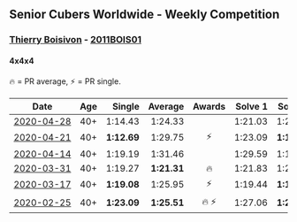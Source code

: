 ## Senior Cubers Worldwide - Weekly Competition
### [Thierry Boisivon](../thierry_boisivon.md) - [2011BOIS01](https://www.worldcubeassociation.org/persons/2011BOIS01?event=444)
#### 4x4x4

🔥 = PR average, ⚡ = PR single.

| Date | Age | Single | Average | Awards | Solve 1 | Solve 2 | Solve 3 | Solve 4 | Solve 5 | Video |
| :--: | :--: | --: | --: | :--: | --: | --: | --: | --: | --: | :-- |
| [<span style="white-space: nowrap">2020-04-28</span>](../../results/444/2020-04-28.md) | 40+ | 1:14.43 | 1:24.33 |  | 1:21.03 | 1:22.09 | 1:14.43 | 1:29.86 | DNF | [Link](https://www.facebook.com/events/538096063773916/permalink/545104916406364/) |
| [<span style="white-space: nowrap">2020-04-21</span>](../../results/444/2020-04-21.md) | 40+ | **1:12.69** | 1:29.75 | ⚡ | 1:23.09 | **1:12.69** | 1:38.72 | 1:27.44 | 1:55.72 | [Link](https://www.facebook.com/events/538096063773916/permalink/541927596724096/) |
| [<span style="white-space: nowrap">2020-04-14</span>](../../results/444/2020-04-14.md) | 40+ | 1:19.19 | 1:31.46 |  | 1:29.59 | 1:19.19 | 1:27.59 | 1:37.21 | DNF | |
| [<span style="white-space: nowrap">2020-03-31</span>](../../results/444/2020-03-31.md) | 40+ | 1:19.27 | **1:21.31** | 🔥 | 1:21.83 | 1:21.25 | 1:19.27 | 1:20.86 | 1:26.33 | [Link](https://www.facebook.com/events/269276700734640/permalink/271465083849135/) |
| [<span style="white-space: nowrap">2020-03-17</span>](../../results/444/2020-03-17.md) | 40+ | **1:19.08** | 1:25.95 | ⚡ | 1:19.44 | **1:19.08** | 1:23.94 | 1:34.46 | DNF | [Link](https://www.facebook.com/events/211732526904866/permalink/216744453070340/) |
| [<span style="white-space: nowrap">2020-02-25</span>](../../results/444/2020-02-25.md) | 40+ | **1:23.09** | **1:25.51** | 🔥 ⚡ | 1:27.06 | **1:23.09** | 1:34.13 | 1:23.19 | 1:26.27 | [Link](https://www.facebook.com/events/805797596592397/permalink/810222906149866/) |


<!-- Global site tag (gtag.js) - Google Analytics -->
<script async src="https://www.googletagmanager.com/gtag/js?id=UA-86348435-3"></script>
<script>window.dataLayer = window.dataLayer || []; function gtag() {dataLayer.push(arguments);} gtag('js', new Date()); gtag('config', 'UA-86348435-3');</script>
